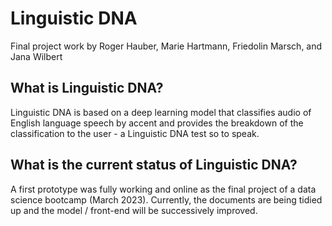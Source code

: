 # Linguistic DNA
Final project work by Roger Hauber, Marie Hartmann, Friedolin Marsch, and Jana Wilbert

## What is Linguistic DNA?
Linguistic DNA is based on a deep learning model that classifies audio of English language speech by accent and provides the breakdown of the classification to the user - a Linguistic DNA test so to speak.

## What is the current status of Linguistic DNA?
A first prototype was fully working and online as the final project of a data science bootcamp (March 2023). Currently, the documents are being tidied up and the model / front-end will be successively improved.
